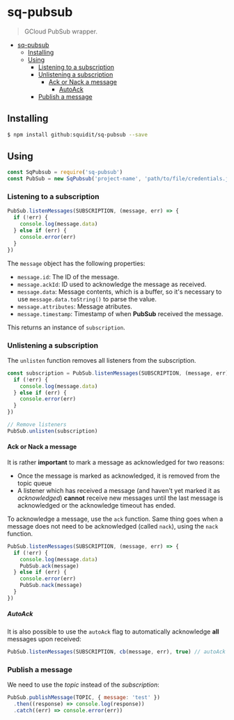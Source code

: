 # sq-pubsub
> GCloud PubSub wrapper.

<!-- TOC -->

- [sq-pubsub](#sq-pubsub)
  - [Installing](#installing)
  - [Using](#using)
    - [Listening to a subscription](#listening-to-a-subscription)
    - [Unlistening a subscription](#unlistening-a-subscription)
      - [Ack or Nack a message](#ack-or-nack-a-message)
        - [AutoAck](#autoack)
    - [Publish a message](#publish-a-message)

<!-- /TOC -->

## Installing
```sh
$ npm install github:squidit/sq-pubsub --save
```

## Using

```js
const SqPubsub = require('sq-pubsub')
const PubSub = new SqPubsub('project-name', 'path/to/file/credentials.json')
```

### Listening to a subscription

```js
PubSub.listenMessages(SUBSCRIPTION, (message, err) => {
  if (!err) {
    console.log(message.data)
  } else if (err) {
    console.error(err)
  }
})
```

The `message` object has the following properties:

* `message.id`: The ID of the message.
* `message.ackId`: ID used to acknowledge the message as received.
* `message.data`: Message contents, which is a buffer, so it's necessary to use `message.data.toString()` to parse the value.
* `message.attributes`: Message atributes.
* `message.timestamp`: Timestamp of when __PubSub__ received the message.

This returns an instance of `subscription`.

### Unlistening a subscription

The `unlisten` function removes all listeners from the subscription.

```js
const subscription = PubSub.listenMessages(SUBSCRIPTION, (message, err) => {
  if (!err) {
    console.log(message.data)
  } else if (err) {
    console.error(err)
  }
})

// Remove listeners
PubSub.unlisten(subscription)
```

#### Ack or Nack a message

It is rather __important__ to mark a message as acknowledged for two reasons:

- Once the message is marked as acknowledged, it is removed from the topic queue
- A listener which has received a message (and haven't yet marked it as _acknowledged_) __cannot__ receive new messages until the last message is acknowledged or the acknowledge timeout has ended.

To acknowledge a message, use the `ack` function. Same thing goes when a message does not need to be acknowledged (called `nack`), using the `nack` function.

```js
PubSub.listenMessages(SUBSCRIPTION, (message, err) => {
  if (!err) {
    console.log(message.data)
    PubSub.ack(message)
  } else if (err) {
    console.error(err)
    PubSub.nack(message)
  }
})
```

##### AutoAck

It is also possible to use the `autoAck` flag to automatically acknowledge __all__ messages upon received:

```js
PubSub.listenMessages(SUBSCRIPTION, cb(message, err), true) // autoAck as true (defaults to false)
```

### Publish a message

We need to use the _topic_ instead of the _subscription_:

```js
PubSub.publishMessage(TOPIC, { message: 'test' })
  .then((response) => console.log(response))
  .catch((err) => console.error(err))
```
